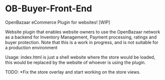 # OB-Buyer-Front-End
OpenBazaar eCommerce Plugin for websites! [WIP]

Website plugin that enables website owners to use the OpenBazaar network as a backend for Inventory Management, Payment processing, ratings and buyer protection. Note that this is a work in progress, and is not suitable for a production environment

Usage:
index.html is just a shell website where the store would be loaded, this would be replaced by the website of whoever is using the plugin.

TODO:
*Fix the store overlay and start working on the store views.

